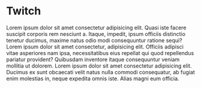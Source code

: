 # Twitch

Lorem ipsum dolor sit amet consectetur adipisicing elit. Quasi iste facere suscipit corporis rem nesciunt a. Itaque, impedit, ipsum officiis distinctio tenetur ducimus, maxime natus odio modi consequuntur ratione sequi? Lorem ipsum dolor sit amet consectetur, adipisicing elit. Officiis adipisci vitae asperiores nam ipsa, necessitatibus eius repellat qui quod repellendus pariatur provident? Quibusdam inventore itaque consequuntur veniam mollitia ut dolorem. Lorem ipsum dolor sit amet consectetur adipisicing elit. Ducimus ex sunt obcaecati velit natus nulla commodi consequatur, ab fugiat enim molestias in, neque expedita omnis iste. Alias magni eum officia.
